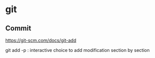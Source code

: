 # git

## Commit
https://git-scm.com/docs/git-add

git add -p : interactive choice to add modification section by section
